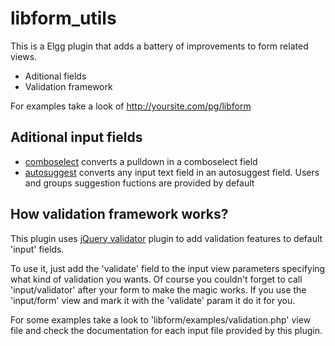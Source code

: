 # libform_utils

This is a Elgg plugin that adds a battery of improvements to form related views.

* Aditional fields
* Validation framework

For examples take a look of http://yoursite.com/pg/libform

Aditional input fields
----------------------

* [comboselect](http://plugins.jquery.com/project/comboselect)
   converts a pulldown in a comboselect field
* [autosuggest](http://loopj.com/2009/04/25/jquery-plugin-tokenizing-autocomplete-text-entry/)
   converts any input text field in an autosuggest field. 
   Users and groups suggestion fuctions are provided by default
   
How validation framework works?
-------------------------------
This plugin uses [jQuery validator](http://bassistance.de/jquery-plugins/jquery-plugin-validation/) plugin to add validation features to default 'input' fields.

To use it, just add the 'validate' field to the input view parameters specifying 
what kind of validation you wants. 
Of course you couldn't forget to call 'input/validator' after your form to make the magic works. 
If you use the 'input/form' view and mark it with the 'validate' param it do it for you.

For some examples take a look to 'libform/examples/validation.php' view file and check the documentation
for each input file provided by this plugin.

